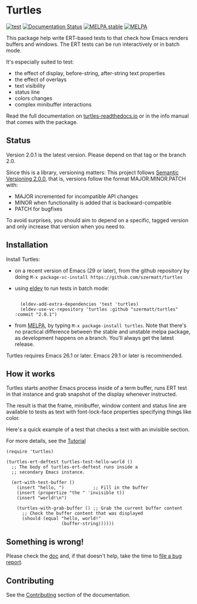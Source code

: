 # Turtles

[![test](https://github.com/szermatt/turtles/workflows/test/badge.svg)](https://github.com/szermatt/turtles/actions)
[![Documentation Status](https://readthedocs.org/projects/turtles/badge/?version=latest)](https://turtles.readthedocs.io/en/latest/?badge=latest)
[![MELPA stable](https://stable.melpa.org/packages/turtles-badge.svg)](https://stable.melpa.org/#/turtles)
[![MELPA](https://melpa.org/packages/turtles-badge.svg)](https://melpa.org/#/turtles)

This package help write ERT-based tests to that check how Emacs
renders buffers and windows. The ERT tests can be run interactively or
in batch mode.

It's especially suited to test:

- the effect of display, before-string, after-string text properties
- the effect of overlays
- text visibility
- status line
- colors changes
- complex minibuffer interactions

Read the full documentation on
[turtles-readthedocs.io](https://turtles.readthedocs.io/en/latest/index.html)
or in the info manual that comes with the package.

## Status

Version 2.0.1 is the latest version. Please depend on that tag or the
branch 2.0.

Since this is a library, versioning matters: This project follows
[Semantic Versioning 2.0.0](https://semver.org/), that is, versions
follow the format MAJOR.MINOR.PATCH with:

- MAJOR incremented for incompatible API changes
- MINOR when functionality is added that is backward-compatible
- PATCH for bugfixes

To avoid surprises, you should aim to depend on a specific, tagged
version and only increase that version when you need to.

## Installation

Install Turtles:

- on a recent version of Emacs (29 or later), from the
  github repository by doing `M-x package-vc-install https://github.com/szermatt/turtles`

- using [eldev](https://github.com/emacs-eldev/eldev) to run tests in
  batch mode:

  ```elisp

    (eldev-add-extra-dependencies 'test 'turtles)
    (eldev-use-vc-repository 'turtles :github "szermatt/turtles" :commit "2.0.1")
  ```

- from [MELPA](https://melpa.org/#/getting-started), by typing `M-x
  package-install turtles`. Note that there's no practical difference
  between the stable and unstable melpa package, as development
  happens on a branch. You'll always get the latest release.

Turtles requires Emacs 26.1 or later. Emacs 29.1 or later is recommended.

## How it works

Turtles starts another Emacs process inside of a term buffer, runs ERT
test in that instance and grab snapshot of the display whenever
instructed.

The result is that the frame, minibuffer, window content and status
line are available to tests as text with font-lock-face properties
specifying things like color.

Here's a quick example of a test that checks a text with an invisible
section.

For more details, see the
[Tutorial](https://turtles.readthedocs.io/en/latest/tutorial.html)

```elisp
(require 'turtles)

(turtles-ert-deftest turtles-test-hello-world ()
  ;; The body of turtles-ert-deftest runs inside a
  ;; secondary Emacs instance.

  (ert-with-test-buffer ()
    (insert "hello, ")           ;; Fill in the buffer
    (insert (propertize "the " 'invisible t))
    (insert "world!\n")

    (turtles-with-grab-buffer () ;; Grab the current buffer content
      ;; Check the buffer content that was displayed
      (should (equal "hello, world!"
                     (buffer-string))))))

```

## Something is wrong!

Please check the [doc](https://turtles.readthedocs.io/en/latest/)
and, if that doesn't help, take the time to [file a bug report](https://turtles.readthedocs.io/en/latest/contrib.html#reporting-issues).

## Contributing

See the [Contributing](https://turtles.readthedocs.io/en/latest/contrib.html)
section of the documentation.



